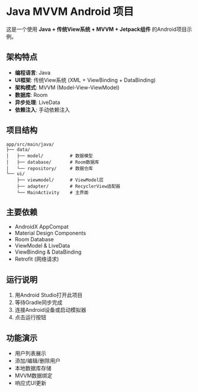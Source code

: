 # Java MVVM Android 项目

这是一个使用 **Java + 传统View系统 + MVVM + Jetpack组件** 的Android项目示例。

## 架构特点

- **编程语言**: Java
- **UI框架**: 传统View系统 (XML + ViewBinding + DataBinding)
- **架构模式**: MVVM (Model-View-ViewModel)
- **数据库**: Room
- **异步处理**: LiveData
- **依赖注入**: 手动依赖注入

## 项目结构

```
app/src/main/java/
├── data/
│   ├── model/          # 数据模型
│   ├── database/       # Room数据库
│   └── repository/     # 数据仓库
└── ui/
    ├── viewmodel/      # ViewModel层
    ├── adapter/        # RecyclerView适配器
    └── MainActivity    # 主界面
```

## 主要依赖

- AndroidX AppCompat
- Material Design Components
- Room Database
- ViewModel & LiveData
- ViewBinding & DataBinding
- Retrofit (网络请求)

## 运行说明

1. 用Android Studio打开此项目
2. 等待Gradle同步完成
3. 连接Android设备或启动模拟器
4. 点击运行按钮

## 功能演示

- 用户列表展示
- 添加/编辑/删除用户
- 本地数据库存储
- MVVM数据绑定
- 响应式UI更新 